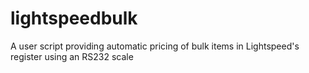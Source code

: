 # lightspeedbulk
A user script providing automatic pricing of bulk items in Lightspeed's register using an RS232 scale

